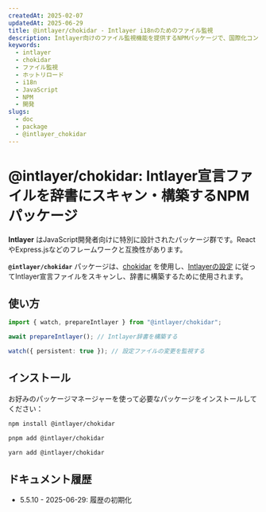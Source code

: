 ```yaml
---
createdAt: 2025-02-07
updatedAt: 2025-06-29
title: @intlayer/chokidar - Intlayer i18nのためのファイル監視
description: Intlayer向けのファイル監視機能を提供するNPMパッケージで、国際化コンテンツの自動更新とホットリロードを可能にします。
keywords:
  - intlayer
  - chokidar
  - ファイル監視
  - ホットリロード
  - i18n
  - JavaScript
  - NPM
  - 開発
slugs:
  - doc
  - package
  - @intlayer_chokidar
---
```


# @intlayer/chokidar: Intlayer宣言ファイルを辞書にスキャン・構築するNPMパッケージ

**Intlayer** はJavaScript開発者向けに特別に設計されたパッケージ群です。ReactやExpress.jsなどのフレームワークと互換性があります。

**`@intlayer/chokidar`** パッケージは、[chokidar](https://github.com/paulmillr/chokidar) を使用し、[Intlayerの設定](https://github.com/aymericzip/intlayer/blob/main/docs/docs/ja/configuration.md) に従ってIntlayer宣言ファイルをスキャンし、辞書に構築するために使用されます。

## 使い方

```ts
import { watch, prepareIntlayer } from "@intlayer/chokidar";

await prepareIntlayer(); // Intlayer辞書を構築する

watch({ persistent: true }); // 設定ファイルの変更を監視する
```

## インストール

お好みのパッケージマネージャーを使って必要なパッケージをインストールしてください：

```bash packageManager="npm"
npm install @intlayer/chokidar
```

```bash packageManager="pnpm"
pnpm add @intlayer/chokidar
```

```bash packageManager="yarn"
yarn add @intlayer/chokidar
```

## ドキュメント履歴

- 5.5.10 - 2025-06-29: 履歴の初期化
